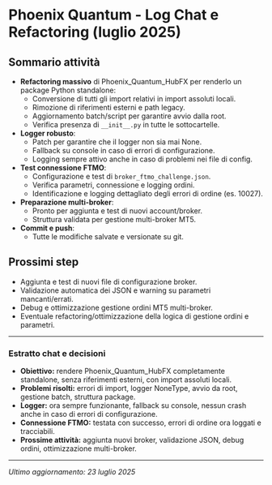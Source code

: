 # Phoenix Quantum - Log Chat e Refactoring (luglio 2025)

## Sommario attività

- **Refactoring massivo** di Phoenix_Quantum_HubFX per renderlo un package Python standalone:
  - Conversione di tutti gli import relativi in import assoluti locali.
  - Rimozione di riferimenti esterni e path legacy.
  - Aggiornamento batch/script per garantire avvio dalla root.
  - Verifica presenza di `__init__.py` in tutte le sottocartelle.
- **Logger robusto**:
  - Patch per garantire che il logger non sia mai None.
  - Fallback su console in caso di errori di configurazione.
  - Logging sempre attivo anche in caso di problemi nei file di config.
- **Test connessione FTMO**:
  - Configurazione e test di `broker_ftmo_challenge.json`.
  - Verifica parametri, connessione e logging ordini.
  - Identificazione e logging dettagliato degli errori di ordine (es. 10027).
- **Preparazione multi-broker**:
  - Pronto per aggiunta e test di nuovi account/broker.
  - Struttura validata per gestione multi-broker MT5.
- **Commit e push**:
  - Tutte le modifiche salvate e versionate su git.

## Prossimi step

- Aggiunta e test di nuovi file di configurazione broker.
- Validazione automatica dei JSON e warning su parametri mancanti/errati.
- Debug e ottimizzazione gestione ordini MT5 multi-broker.
- Eventuale refactoring/ottimizzazione della logica di gestione ordini e parametri.

---

### Estratto chat e decisioni

- **Obiettivo:** rendere Phoenix_Quantum_HubFX completamente standalone, senza riferimenti esterni, con import assoluti locali.
- **Problemi risolti:** errori di import, logger NoneType, avvio da root, gestione batch, struttura package.
- **Logger:** ora sempre funzionante, fallback su console, nessun crash anche in caso di errori di configurazione.
- **Connessione FTMO:** testata con successo, errori di ordine ora loggati e tracciabili.
- **Prossime attività:** aggiunta nuovi broker, validazione JSON, debug ordini, ottimizzazione multi-broker.

---

*Ultimo aggiornamento: 23 luglio 2025*
